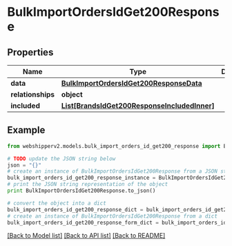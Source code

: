 # BulkImportOrdersIdGet200Response


## Properties
Name | Type | Description | Notes
------------ | ------------- | ------------- | -------------
**data** | [**BulkImportOrdersIdGet200ResponseData**](BulkImportOrdersIdGet200ResponseData.md) |  | [optional] 
**relationships** | **object** |  | [optional] 
**included** | [**List[BrandsIdGet200ResponseIncludedInner]**](BrandsIdGet200ResponseIncludedInner.md) |  | [optional] 

## Example

```python
from webshipperv2.models.bulk_import_orders_id_get200_response import BulkImportOrdersIdGet200Response

# TODO update the JSON string below
json = "{}"
# create an instance of BulkImportOrdersIdGet200Response from a JSON string
bulk_import_orders_id_get200_response_instance = BulkImportOrdersIdGet200Response.from_json(json)
# print the JSON string representation of the object
print BulkImportOrdersIdGet200Response.to_json()

# convert the object into a dict
bulk_import_orders_id_get200_response_dict = bulk_import_orders_id_get200_response_instance.to_dict()
# create an instance of BulkImportOrdersIdGet200Response from a dict
bulk_import_orders_id_get200_response_form_dict = bulk_import_orders_id_get200_response.from_dict(bulk_import_orders_id_get200_response_dict)
```
[[Back to Model list]](../README.md#documentation-for-models) [[Back to API list]](../README.md#documentation-for-api-endpoints) [[Back to README]](../README.md)


